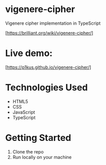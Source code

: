 # vigenere-cipher

Vigenere cipher implementation in TypeScript

[https://brilliant.org/wiki/vigenere-cipher/]

# Live demo:

[https://p1kus.github.io/vigenere-cipher/]

# Technologies Used

- HTML5
- CSS
- JavaScript
- TypeScript

# Getting Started

1. Clone the repo
2. Run locally on your machine
